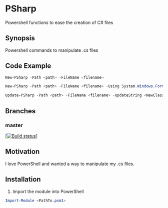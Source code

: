 # PSharp
Powershell functions to ease the creation of C# files

## Synopsis

Powershell commands to manipulate .cs files

## Code Example

```powershell
New-PSharp -Path <path> -FileName <filename>
```
```powershell
New-PSharp -Path <path> -FileName <filename> -Using System.Windows.Forms
```
```powershell
Update-PSharp -Path <path> -FileName <filename> -UpdateString <NewClassName> -UpdateSection 'Class'
```

## Branches

### master

[[![Build status](https://ci.appveyor.com/api/projects/status/7envtm62lymipy9h?svg=true)](https://ci.appveyor.com/project/ergo3114/psharp)]

## Motivation

I love PowerShell and wanted a way to manipulate my .cs files.

## Installation

1. Import the module into PowerShell
```powershell
Import-Module <PathTo.psm1>
```
